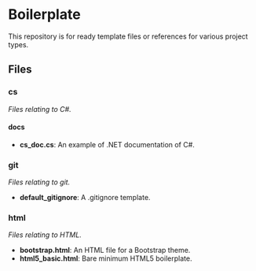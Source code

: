 
# Boilerplate #

This repository is for ready template files or references for various project
types.

## Files #

### cs #

*Files relating to C#.*

#### docs #

* **cs_doc.cs**: An example of .NET documentation of C#.

### git #

*Files relating to git.*

* **default_gitignore**: A .gitignore template.

### html #

*Files relating to HTML.*

* **bootstrap.html**: An HTML file for a Bootstrap theme.
* **html5_basic.html**: Bare minimum HTML5 boilerplate.